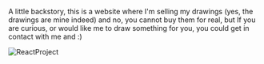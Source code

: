 A little backstory, this is a website where I'm selling my drawings (yes, the drawings are mine indeed) and no, you cannot buy them for real, but If you are curious, or would like me to draw something for you, you could get in contact with me and :)

![ReactProject](https://user-images.githubusercontent.com/97594829/193471382-c1499c87-b902-459e-8304-7cda075f48f9.png)
